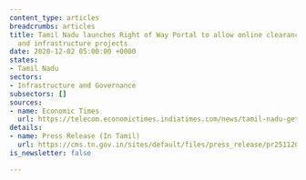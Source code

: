 ```yaml
---
content_type: articles
breadcrumbs: articles
title: Tamil Nadu launches Right of Way Portal to allow online clearance of telecommunication
  and infrastructure projects
date: 2020-12-02 05:00:00 +0000
states:
- Tamil Nadu
sectors:
- Infrastructure and Governance
subsectors: []
sources:
- name: Economic Times
  url: https://telecom.economictimes.indiatimes.com/news/tamil-nadu-gets-digital-india-push-launches-online-portal-for-infra-project-clearance/79449237
details:
- name: Press Release (In Tamil)
  url: https://cms.tn.gov.in/sites/default/files/press_release/pr251120_911.pdf
is_newsletter: false

---
```

